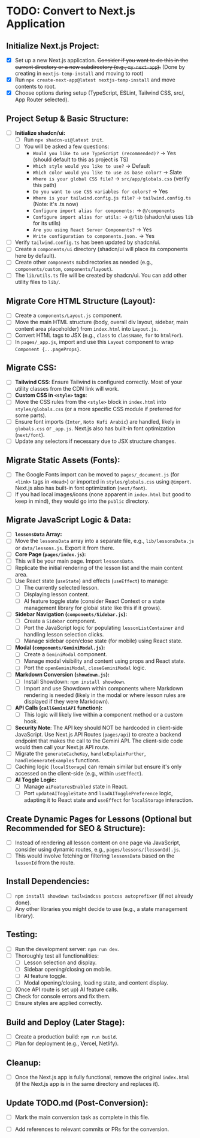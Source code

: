 # TODO: Convert to Next.js Application

## Initialize Next.js Project:

- [x] Set up a new Next.js application. ~~Consider if you want to do this in the current directory or a new subdirectory (e.g., `my-next-app`).~~ (Done by creating in `nextjs-temp-install` and moving to root)
- [x] Run `npx create-next-app@latest nextjs-temp-install` and move contents to root.
- [x] Choose options during setup (TypeScript, ESLint, Tailwind CSS, src/, App Router selected).

## Project Setup & Basic Structure:

- [ ] **Initialize shadcn/ui:**
  - [ ] Run `npx shadcn-ui@latest init`.
  - [ ] You will be asked a few questions:
    - `Would you like to use TypeScript (recommended)?` -> Yes (should default to this as project is TS)
    - `Which style would you like to use?` -> Default
    - `Which color would you like to use as base color?` -> Slate
    - `Where is your global CSS file?` -> `src/app/globals.css` (verify this path)
    - `Do you want to use CSS variables for colors?` -> Yes
    - `Where is your tailwind.config.js file?` -> `tailwind.config.ts` (Note: it's .ts now)
    - `Configure import alias for components:` -> `@/components`
    - `Configure import alias for utils:` -> `@/lib` (shadcn/ui uses `lib` for its utils)
    - `Are you using React Server Components?` -> Yes
    - `Write configuration to components.json.` -> Yes
- [ ] Verify `tailwind.config.ts` has been updated by shadcn/ui.
- [ ] Create a `components/ui` directory (shadcn/ui will place its components here by default).
- [ ] Create other `components` subdirectories as needed (e.g., `components/custom`, `components/layout`).
- [ ] The `lib/utils.ts` file will be created by shadcn/ui. You can add other utility files to `lib/`.

## Migrate Core HTML Structure (Layout):

- [ ] Create a `components/Layout.js` component.
- [ ] Move the main HTML structure (body, overall div layout, sidebar, main content area placeholder) from `index.html` into `Layout.js`.
- [ ] Convert HTML tags to JSX (e.g., `class` to `className`, `for` to `htmlFor`).
- [ ] In `pages/_app.js`, import and use this `Layout` component to wrap `Component {...pageProps}`.

## Migrate CSS:

- [ ] **Tailwind CSS**: Ensure Tailwind is configured correctly. Most of your utility classes from the CDN link will work.
- [ ] **Custom CSS in `<style>` tags**:
- [ ] Move the CSS rules from the `<style>` block in `index.html` into `styles/globals.css` (or a more specific CSS module if preferred for some parts).
- [ ] Ensure font imports (`Inter`, `Noto Kufi Arabic`) are handled, likely in `globals.css` or `_app.js`. Next.js also has built-in font optimization (`next/font`).
- [ ] Update any selectors if necessary due to JSX structure changes.

## Migrate Static Assets (Fonts):

- [ ] The Google Fonts import can be moved to `pages/_document.js` (for `<link>` tags in `<Head>`) or imported in `styles/globals.css` using `@import`. Next.js also has built-in font optimization (`next/font`).
- [ ] If you had local images/icons (none apparent in `index.html` but good to keep in mind), they would go into the `public` directory.

## Migrate JavaScript Logic & Data:

- [ ] **`lessonsData` Array:**
- [ ] Move the `lessonsData` array into a separate file, e.g., `lib/lessonsData.js` or `data/lessons.js`. Export it from there.
- [ ] **Core Page (`pages/index.js`):**
- [ ] This will be your main page. Import `lessonsData`.
- [ ] Replicate the initial rendering of the lesson list and the main content area.
- [ ] Use React state (`useState`) and effects (`useEffect`) to manage:
  - [ ] The currently selected lesson.
  - [ ] Displaying lesson content.
  - [ ] AI feature toggle state (consider React Context or a state management library for global state like this if it grows).
- [ ] **Sidebar Navigation (`components/Sidebar.js`):**
  - [ ] Create a `Sidebar` component.
  - [ ] Port the JavaScript logic for populating `lessonListContainer` and handling lesson selection clicks.
  - [ ] Manage sidebar open/close state (for mobile) using React state.
- [ ] **Modal (`components/GeminiModal.js`):**
  - [ ] Create a `GeminiModal` component.
  - [ ] Manage modal visibility and content using props and React state.
  - [ ] Port the `openGeminiModal`, `closeGeminiModal` logic.
- [ ] **Markdown Conversion (`showdown.js`):**
  - [ ] Install Showdown: `npm install showdown`.
  - [ ] Import and use Showdown within components where Markdown rendering is needed (likely in the modal or where lesson rules are displayed if they were Markdown).
- [ ] **API Calls (`callGeminiAPI` function):**
  - [ ] This logic will likely live within a component method or a custom hook.
- [ ] **Security Note**: The API key should NOT be hardcoded in client-side JavaScript. Use Next.js API Routes (`pages/api`) to create a backend endpoint that makes the call to the Gemini API. The client-side code would then call your Next.js API route.
- [ ] Migrate the `generateCacheKey`, `handleExplainFurther`, `handleGenerateExamples` functions.
- [ ] Caching logic (`localStorage`) can remain similar but ensure it's only accessed on the client-side (e.g., within `useEffect`).
- [ ] **AI Toggle Logic:**
  - [ ] Manage `aiFeaturesEnabled` state in React.
  - [ ] Port `updateAIToggleState` and `loadAITogglePreference` logic, adapting it to React state and `useEffect` for `localStorage` interaction.

## Create Dynamic Pages for Lessons (Optional but Recommended for SEO & Structure):

- [ ] Instead of rendering all lesson content on one page via JavaScript, consider using dynamic routes, e.g., `pages/lessons/[lessonId].js`.
- [ ] This would involve fetching or filtering `lessonsData` based on the `lessonId` from the route.

## Install Dependencies:

- [ ] `npm install showdown tailwindcss postcss autoprefixer` (if not already done).
- [ ] Any other libraries you might decide to use (e.g., a state management library).

## Testing:

- [ ] Run the development server: `npm run dev`.
- [ ] Thoroughly test all functionalities:
  - [ ] Lesson selection and display.
  - [ ] Sidebar opening/closing on mobile.
  - [ ] AI feature toggle.
  - [ ] Modal opening/closing, loading state, and content display.
- [ ] (Once API route is set up) AI feature calls.
- [ ] Check for console errors and fix them.
- [ ] Ensure styles are applied correctly.

## Build and Deploy (Later Stage):

- [ ] Create a production build: `npm run build`.
- [ ] Plan for deployment (e.g., Vercel, Netlify).

## Cleanup:

- [ ] Once the Next.js app is fully functional, remove the original `index.html` (if the Next.js app is in the same directory and replaces it).

## Update TODO.md (Post-Conversion):

- [ ] Mark the main conversion task as complete in this file.

- [ ] Add references to relevant commits or PRs for the conversion.
